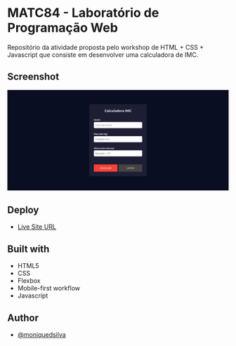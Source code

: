 # MATC84 - Laboratório de Programação Web

Repositório da atividade proposta pelo workshop de HTML + CSS + Javascript que consiste em desenvolver uma calculadora de IMC.

## Screenshot
![screenshot](./assets/screenshot.png)
## Deploy
- [Live Site URL](https://moniquedsilva.github.io/calculadora-imc/)

## Built with
  - HTML5
  - CSS
  - Flexbox
  - Mobile-first workflow
  - Javascript
## Author

- [@moniquedsilva](https://github.com/moniquedsilva)